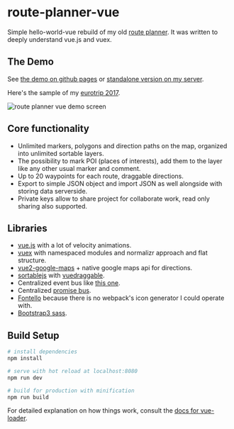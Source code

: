 # route-planner-vue

Simple hello-world-vue rebuild of my old [route planner](https://github.com/Kasheftin/RoutePlanner). It was written to deeply understand vue.js and vuex.

## The Demo

See [the demo on github pages](https://kasheftin.github.io/route-planner-vue/) or [standalone version on my server](https://route-planner.booger.ru/).

Here's the sample of my [eurotrip 2017](https://kasheftin.github.io/route-planner-vue/#id=35edf9f9873e1f00001e934f).

![route planner vue demo screen](https://kasheftin.github.io/route-planner-vue/src/assets/screen01.png)

## Core functionality

* Unlimited markers, polygons and direction paths on the map, organized into unlimited sortable layers.
* The possibility to mark POI (places of interests), add them to the layer like any other usual marker and comment.
* Up to 20 waypoints for each route, draggable directions.
* Export to simple JSON object and import JSON as well alongside with storing data serverside.
* Private keys allow to share project for collaborate work, read only sharing also supported.

## Libraries

 * [vue.js](https://vuejs.org/) with a lot of velocity animations.
 * [vuex](https://vuex.vuejs.org/) with namespaced modules and normalizr approach and flat structure.
 * [vue2-google-maps](https://github.com/xkjyeah/vue-google-maps) + native google maps api for directions.
 * [sortablejs](https://github.com/RubaXa/Sortable) with [vuedraggable](https://github.com/SortableJS/Vue.Draggable).
 * Centralized event bus like [this one](https://jsfiddle.net/g8Lqv0rx/10/).
 * Centralized [promise bus](https://github.com/Kasheftin/route-planner-vue/blob/master/src/utils/PromisesBus.js).
 * [Fontello](http://fontello.com/) because there is no webpack's icon generator I could operate with.
 * [Bootstrap3 sass](https://github.com/twbs/bootstrap-sass).

## Build Setup

``` bash
# install dependencies
npm install

# serve with hot reload at localhost:8080
npm run dev

# build for production with minification
npm run build
```

For detailed explanation on how things work, consult the [docs for vue-loader](http://vuejs.github.io/vue-loader).

